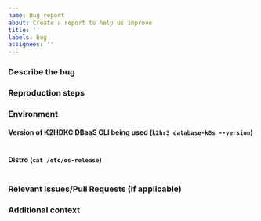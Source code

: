 ```yaml
---
name: Bug report
about: Create a report to help us improve
title: ''
labels: bug
assignees: ''
---
```


<!-- -------------------------------------------------------------
[ REQUEST BEFORE POSTING ]
The following information is very important in order to help us to
help you.
Omission of the following details may delay your support request.
-------------------------------------------------------------- -->

### Describe the bug
<!-- -------------------------------------------------------------
Please describe the details of the bug, the problem, etc. to the
extent that you understand.
-------------------------------------------------------------- -->

### Reproduction steps
<!-- -------------------------------------------------------------
Please provide any steps to reproduce this issue.
-------------------------------------------------------------- -->

### Environment
<!-- -------------------------------------------------------------
Please describe to the best of your knowledge the environment in
which the problem occurred.
-------------------------------------------------------------- -->

#### Version of K2HDKC DBaaS CLI being used (`k2hr3 database-k8s --version`)
```
```

#### Distro (`cat /etc/os-release`)
```
```

### Relevant Issues/Pull Requests (if applicable)
<!-- -------------------------------------------------------------
If there are Issues or Pull Requests related to this Issue, please
list it.
-------------------------------------------------------------- -->

### Additional context
<!-- -------------------------------------------------------------
Add any other context(ex. logs) about the problem here.
-------------------------------------------------------------- -->
